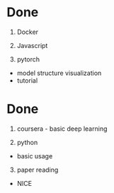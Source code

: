 # Done

1. Docker

2. Javascript

3. pytorch
- model structure visualization
- tutorial

# Done

1. coursera - basic deep learning

2. python
- basic usage

3. paper reading
- NICE
